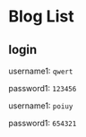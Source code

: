 # Blog List

## login

username1: `qwert`

password1: `123456`

username1: `poiuy`

password1: `654321`
